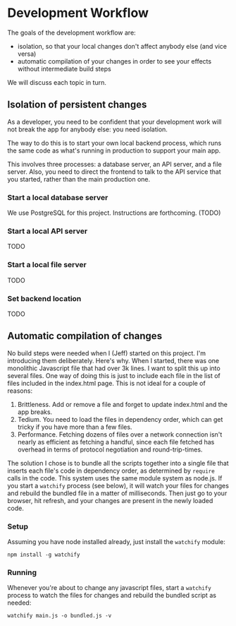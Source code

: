 # Development Workflow

The goals of the development workflow are:

* isolation, so that your local changes don't affect anybody else (and vice
  versa)
* automatic compilation of your changes in order to see your effects without
  intermediate build steps

We will discuss each topic in turn.

## Isolation of persistent changes

As a developer, you need to be confident that your development work will not
break the app for anybody else: you need isolation.

The way to do this is to start your own local backend process, which runs the
same code as what's running in production to support your main app.

This involves three processes: a database server, an API server, and a file
server. Also, you need to direct the frontend to talk to the API service that
you started, rather than the main production one.

### Start a local database server

We use PostgreSQL for this project. Instructions are forthcoming. (TODO)

### Start a local API server

TODO

### Start a local file server

TODO

### Set backend location

TODO

## Automatic compilation of changes

No build steps were needed when I (Jeff) started on this project. I'm
introducing them deliberately. Here's why. When I started, there was one
monolithic Javascript file that had over 3k lines. I want to split this up into
several files. One way of doing this is just to include each file in the list
of files included in the index.html page. This is not ideal for a couple of
reasons:

1. Brittleness. Add or remove a file and forget to update index.html and the
   app breaks.
2. Tedium. You need to load the files in dependency order, which can get tricky
   if you have more than a few files.
3. Performance. Fetching dozens of files over a network connection isn't nearly
   as efficient as fetching a handful, since each file fetched has overhead in
   terms of protocol negotiation and round-trip-times.

The solution I chose is to bundle all the scripts together into a single file
that inserts each file's code in dependency order, as determined by `require`
calls in the code. This system uses the same module system as node.js. If you
start a `watchify` process (see below), it will watch your files for changes
and rebuild the bundled file in a matter of milliseconds. Then just go to your
browser, hit refresh, and your changes are present in the newly loaded code.

### Setup

Assuming you have node installed already, just install the `watchify` module:

    npm install -g watchify

### Running

Whenever you're about to change any javascript files, start a `watchify`
process to watch the files for changes and rebuild the bundled script as
needed:

    watchify main.js -o bundled.js -v

